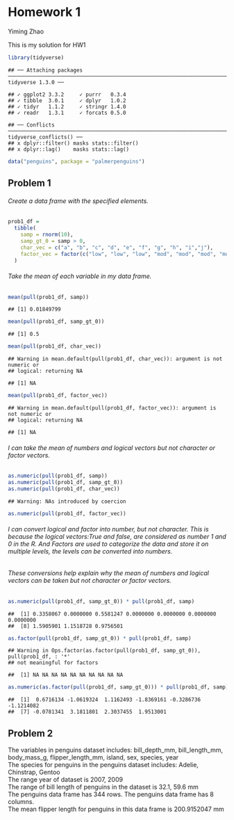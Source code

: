 Homework 1
================
Yiming Zhao

This is my solution for HW1

``` r
library(tidyverse)
```

    ## ── Attaching packages ────────────────────────────────────────────────────────────────────────────────── tidyverse 1.3.0 ──

    ## ✓ ggplot2 3.3.2     ✓ purrr   0.3.4
    ## ✓ tibble  3.0.1     ✓ dplyr   1.0.2
    ## ✓ tidyr   1.1.2     ✓ stringr 1.4.0
    ## ✓ readr   1.3.1     ✓ forcats 0.5.0

    ## ── Conflicts ───────────────────────────────────────────────────────────────────────────────────── tidyverse_conflicts() ──
    ## x dplyr::filter() masks stats::filter()
    ## x dplyr::lag()    masks stats::lag()

``` r
data("penguins", package = "palmerpenguins")
```

## Problem 1

###### Create a data frame with the specified elements.

``` r
prob1_df = 
  tibble(
    samp = rnorm(10),
    samp_gt_0 = samp > 0,
    char_vec = c("a", "b", "c", "d", "e", "f", "g", "h", "i","j"),
    factor_vec = factor(c("low", "low", "low", "mod", "mod", "mod", "mod", "high", "high", "high"))
  )
```

###### Take the mean of each variable in my data frame.

``` r
mean(pull(prob1_df, samp))
```

    ## [1] 0.01849799

``` r
mean(pull(prob1_df, samp_gt_0))
```

    ## [1] 0.5

``` r
mean(pull(prob1_df, char_vec))
```

    ## Warning in mean.default(pull(prob1_df, char_vec)): argument is not numeric or
    ## logical: returning NA

    ## [1] NA

``` r
mean(pull(prob1_df, factor_vec))
```

    ## Warning in mean.default(pull(prob1_df, factor_vec)): argument is not numeric or
    ## logical: returning NA

    ## [1] NA

###### I can take the mean of numbers and logical vectors but not character or factor vectors.

``` r
as.numeric(pull(prob1_df, samp))
as.numeric(pull(prob1_df, samp_gt_0))
as.numeric(pull(prob1_df, char_vec))
```

    ## Warning: NAs introduced by coercion

``` r
as.numeric(pull(prob1_df, factor_vec))
```

###### I can convert logical and factor into number, but not character. This is because the logical vectors:True and false, are considered as number 1 and 0 in the R. And Factors are used to categorize the data and store it on multiple levels, the levels can be converted into numbers.

###### These conversions help explain why the mean of numbers and logical vectors can be taken but not character or factor vectors.

``` r
as.numeric(pull(prob1_df, samp_gt_0)) * pull(prob1_df, samp)
```

    ##  [1] 0.3358067 0.0000000 0.5581247 0.0000000 0.0000000 0.0000000 0.0000000
    ##  [8] 1.5905901 1.1518728 0.9756501

``` r
as.factor(pull(prob1_df, samp_gt_0)) * pull(prob1_df, samp)
```

    ## Warning in Ops.factor(as.factor(pull(prob1_df, samp_gt_0)), pull(prob1_df, : '*'
    ## not meaningful for factors

    ##  [1] NA NA NA NA NA NA NA NA NA NA

``` r
as.numeric(as.factor(pull(prob1_df, samp_gt_0))) * pull(prob1_df, samp)
```

    ##  [1]  0.6716134 -1.0619324  1.1162493 -1.8369161 -0.3286736 -1.1214082
    ##  [7] -0.0781341  3.1811801  2.3037455  1.9513001

## Problem 2

The variables in penguins dataset includes: bill\_depth\_mm,
bill\_length\_mm, body\_mass\_g, flipper\_length\_mm, island, sex,
species, year  
The species for penguins in the penguins dataset includes: Adelie,
Chinstrap, Gentoo  
The range year of dataset is 2007, 2009  
The range of bill length of penguins in the dataset is 32.1, 59.6 mm  
The penguins data frame has 344 rows. The penguins data frame has 8
columns.  
The mean flipper length for penguins in this data frame is 200.9152047
mm
